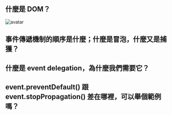 ## 什麼是 DOM？
![avatar](https://d1dwq032kyr03c.cloudfront.net/upload/images/20171214/20065504EIG4UYcuGE.png)


## 事件傳遞機制的順序是什麼；什麼是冒泡，什麼又是捕獲？


## 什麼是 event delegation，為什麼我們需要它？


## event.preventDefault() 跟 event.stopPropagation() 差在哪裡，可以舉個範例嗎？
